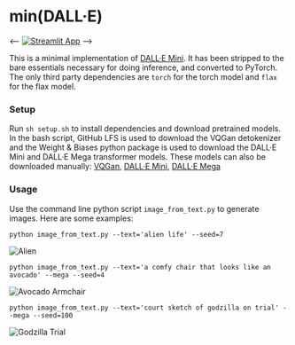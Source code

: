 # min(DALL·E)

<-- [![Streamlit App](https://static.streamlit.io/badges/streamlit_badge_black_white.svg)](https://min-dalle.streamlitapp.com/) -->

This is a minimal implementation of [DALL·E Mini](https://github.com/borisdayma/dalle-mini).  It has been stripped to the bare essentials necessary for doing inference, and converted to PyTorch.  The only third party dependencies are `torch` for the torch model and `flax` for the flax model.

### Setup

Run `sh setup.sh` to install dependencies and download pretrained models.  In the bash script, GitHub LFS is used to download the VQGan detokenizer and the Weight & Biases python package is used to download the DALL·E Mini and DALL·E Mega transformer models.  These models can also be downloaded manually: 
[VQGan](https://huggingface.co/dalle-mini/vqgan_imagenet_f16_16384), 
[DALL·E Mini](https://wandb.ai/dalle-mini/dalle-mini/artifacts/DalleBart_model/mini-1/v0/files), 
[DALL·E Mega](https://wandb.ai/dalle-mini/dalle-mini/artifacts/DalleBart_model/mega-1-fp16/v14/files)

### Usage

Use the command line python script `image_from_text.py` to generate images. Here are some examples:

```
python image_from_text.py --text='alien life' --seed=7
```
![Alien](examples/alien.png)


```
python image_from_text.py --text='a comfy chair that looks like an avocado' --mega --seed=4
```
![Avocado Armchair](examples/avocado_armchair.png)


```
python image_from_text.py --text='court sketch of godzilla on trial' --mega --seed=100
```

![Godzilla Trial](examples/godzilla_trial.png)
